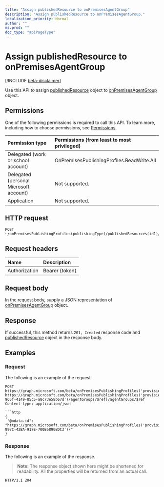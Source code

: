 ```yaml
---
title: "Assign publishedResource to onPremisesAgentGroup"
description: "Assign publishedResource to onPremisesAgentGroup."
localization_priority: Normal
author: ""
ms.prod: ""
doc_type: "apiPageType"
---
```


# Assign publishedResource to onPremisesAgentGroup

[!INCLUDE [beta-disclaimer](../../includes/beta-disclaimer.md)]

Use this API to assign [publishedResource](../resources/onpremisespublishedresource.md) object to [onPremisesAgentGroup](../resources/onpremisesagentgroup.md) object.

## Permissions

One of the following permissions is required to call this API. To learn more, including how to choose permissions, see [Permissions](/graph/permissions-reference).

| Permission type                        | Permissions (from least to most privileged) |
|:--------------------------------------|:---------------------------------------------------------|
| Delegated (work or school account)     | OnPremisesPublishingProfiles.ReadWrite.All |
| Delegated (personal Microsoft account) | Not supported. |
| Application                            | Not supported. |

## HTTP request

<!-- { "blockType": "ignored" } -->

```http
POST ~/onPremisesPublishingProfiles(publishingType)/publishedResources(id1)/agentGroups/$ref
```

## Request headers

| Name          | Description   |
|:--------------|:--------------|
| Authorization | Bearer {token} |

## Request body

In the request body, supply a JSON representation of [onPremisesAgentGroup](../resources/onpremisesagentgroup.md) object.

## Response

If successful, this method returns `201, Created` response code and [publishedResource](../resources/onpremisespublishedresource.md) object  in the response body.

## Examples

### Request

The following is an example of the request.
<!-- {
  "blockType": "request",
  "name": "create_onpremisesagentgroup_from_onpremisespublishingprofile"
}-->

```http
POST https://graph.microsoft.com/beta/onPremisesPublishingProfiles('provisioning')/publishedResources('POST https://graph.microsoft.com/beta/onPremisesPublishingProfiles('provisioning')/publishedResources('1234b780-965f-4149-85c5-a8c73e58b67d')/agentGroups/$ref)/agentGroups/$ref
Content-type: application/json

```http
{
 "@odata.id": "https://graph.microsoft.com/beta/onPremisesPublishingProfiles('provisioning')/agentGroups('2B032383-897C-42BA-917E-700B6890BDC3')/"
}
```

### Response

The following is an example of the response.

> **Note:** The response object shown here might be shortened for readability. All the properties will be returned from an actual call.

<!-- {
  "blockType": "response",
  "truncated": true,
  "@odata.type": "microsoft.graph.onPremisesAgentGroup"
} -->

```http
HTTP/1.1 204
```

<!-- uuid: 16cd6b66-4b1a-43a1-adaf-3a886856ed98
2019-02-04 14:57:30 UTC -->
<!-- {
  "type": "#page.annotation",
  "description": "Create onPremisesAgentGroup",
  "keywords": "",
  "section": "documentation",
  "tocPath": ""
}-->
